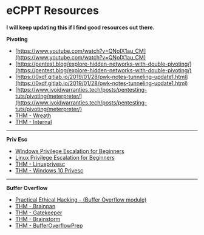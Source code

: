# eCPPT Resources

**I will keep updating this if I find good resources out there.**

**Pivoting**

- [https://www.youtube.com/watch?v=QNoIX1au_CM](https://www.youtube.com/watch?v=QNoIX1au_CM)
- [https://pentest.blog/explore-hidden-networks-with-double-pivoting/](https://pentest.blog/explore-hidden-networks-with-double-pivoting/)
- [https://0xdf.gitlab.io/2019/01/28/pwk-notes-tunneling-update1.html](https://0xdf.gitlab.io/2019/01/28/pwk-notes-tunneling-update1.html)
- [https://www.ivoidwarranties.tech/posts/pentesting-tuts/pivoting/meterpreter/](https://www.ivoidwarranties.tech/posts/pentesting-tuts/pivoting/meterpreter/)
- [THM - Wreath](https://tryhackme.com/room/wreath)
- [THM - Internal](https://tryhackme.com/room/internal)

---

**Priv Esc**

- [Windows Privilege Escalation for Beginners](https://academy.tcm-sec.com/p/windows-privilege-escalation-for-beginners)
- [Linux Privilege Escalation for Beginners](https://academy.tcm-sec.com/p/linux-privilege-escalation)
- [THM - Linuxprivesc](https://tryhackme.com/room/linuxprivesc)
- [THM - Windows 10 Privesc](https://tryhackme.com/room/windows10privesc)

---

**Buffer Overflow**

- [Practical Ethical Hacking - (Buffer Overflow module)](https://academy.tcm-sec.com/p/practical-ethical-hacking-the-complete-course)
- [THM - Brainpan](https://tryhackme.com/room/brainpan)
- [THM - Gatekeeper](https://tryhackme.com/room/gatekeeper)
- [THM - Brainstorm](https://tryhackme.com/room/brainstorm)
- [THM - BufferOverflowPrep](https://tryhackme.com/room/bufferoverflowprep)
